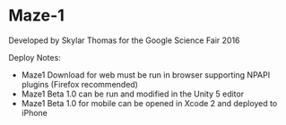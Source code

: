 # Maze-1
Developed by Skylar Thomas for the Google Science Fair 2016

Deploy Notes: 
- Maze1 Download for web must be run in browser supporting NPAPI plugins (Firefox recommended) 
- Maze1 Beta 1.0 can be run and modified in the Unity 5 editor
- Maze1 Beta 1.0 for mobile can be opened in Xcode 2 and deployed to iPhone
